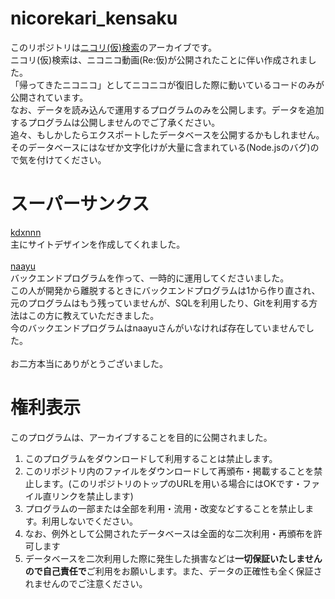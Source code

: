 # nicorekari_kensaku

このリポジトリは[ニコリ(仮)検索](https://nicorekari.nanasi-rasi.net/)のアーカイブです。<br>
ニコリ(仮)検索は、ニコニコ動画(Re:仮)が公開されたことに伴い作成されました。<br>
「帰ってきたニコニコ」としてニコニコが復旧した際に動いているコードのみが公開されています。<br>
なお、データを読み込んで運用するプログラムのみを公開します。データを追加するプログラムは公開しませんのでご了承ください。<br>
追々、もしかしたらエクスポートしたデータベースを公開するかもしれません。<br>
そのデータベースにはなぜか文字化けが大量に含まれている(Node.jsのバグ)ので気を付けてください。<br>

# スーパーサンクス
[kdxnnn](https://twitter.com/kdxnnn)<br>
主にサイトデザインを作成してくれました。<br>
<br>
[naayu](https://twitter.com/naayu1012)<br>
バックエンドプログラムを作って、一時的に運用してくださいました。<br>
この人が開発から離脱するときにバックエンドプログラムは1から作り直され、元のプログラムはもう残っていませんが、SQLを利用したり、Gitを利用する方法はこの方に教えていただきました。<br>
今のバックエンドプログラムはnaayuさんがいなければ存在していませんでした。<br>
<br>
お二方本当にありがとうございました。

# 権利表示
このプログラムは、アーカイブすることを目的に公開されました。
1. このプログラムをダウンロードして利用することは禁止します。
2. このリポジトリ内のファイルをダウンロードして再頒布・掲載することを禁止します。(このリポジトリのトップのURLを用いる場合にはOKです・ファイル直リンクを禁止します)
3. プログラムの一部または全部を利用・流用・改変などすることを禁止します。利用しないでください。
4. なお、例外として公開されたデータベースは全面的な二次利用・再頒布を許可します
5. データベースを二次利用した際に発生した損害などは**一切保証いたしませんので自己責任で**ご利用をお願いします。また、データの正確性も全く保証されませんのでご注意ください。
